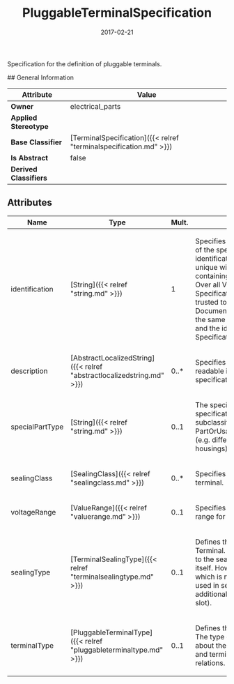﻿---
title: PluggableTerminalSpecification
toc: false
type: specs
date: "2017-02-21"
draft: false
specification: VEC
version: 1.1.3
documentType: "Recommendation"
elementType: Class
classes:
  - PluggableTerminalSpecification
menu_name: vec-1.1.3
---
<p>Specification for the definition of pluggable terminals. </p>
## General Information

| Attribute               | Value |
|-------------------------|-------|
| **Owner**               | electrical_parts |
| **Applied Stereotype**  |   |
| **Base Classifier**     | [TerminalSpecification]({{< relref "terminalspecification.md" >}})<br/>  |
| **Is Abstract**         | false |
| **Derived Classifiers** |   |

## Attributes
|  Name  |  Type  |  Mult.  |  Description  |  Owning Classifier  |
|--------|--------|---------|---------------|--------------|
|identification | [String]({{< relref "string.md" >}}) | 1 | <p> Specifies a unique identification of the specification. The identification is guaranteed to be unique within the document containing the specification. Over all VEC-documents a Specification-instance can be trusted to be identical if the DocumentVersion-instance is the same (see DocumentVersion) and the identification of the Specification is the same.      </p> | [Specification]({{< relref "specification.md" >}}) |
|description | [AbstractLocalizedString]({{< relref "abstractlocalizedstring.md" >}}) | 0..* | <p> Specifies additional, human readable information about the specification.      </p> | [Specification]({{< relref "specification.md" >}}) |
|specialPartType | [String]({{< relref "string.md" >}}) | 0..1 | <p>The specialPartType allows the specification of subclassifications for a PartOrUsageRelatedSpecification (e.g. different types of connector housings).  </p> | [PartOrUsageRelatedSpecification]({{< relref "partorusagerelatedspecification.md" >}}) |
|sealingClass | [SealingClass]({{< relref "sealingclass.md" >}}) | 0..* | <p>Specifies the sealing class of the terminal. </p> | [TerminalSpecification]({{< relref "terminalspecification.md" >}}) |
|voltageRange | [ValueRange]({{< relref "valuerange.md" >}}) | 0..1 | <p> Specifies the allowed voltage range for the connector housing.      </p> | [TerminalSpecification]({{< relref "terminalspecification.md" >}}) |
|sealingType | [TerminalSealingType]({{< relref "terminalsealingtype.md" >}}) | 0..1 | <p> Defines the <i>SealingType</i> of the Terminal. This type always refers to the sealing of the terminal itself. However, even a terminal which is not sealable can be used in sealed locations with additional measures (e.g. on the slot).        </p> | [TerminalSpecification]({{< relref "terminalspecification.md" >}}) |
|terminalType | [PluggableTerminalType]({{< relref "pluggableterminaltype.md" >}}) | 0..1 | <p> Defines the type of the terminal. The type defines constraints about the numbers of wire and&#160;terminal receptions and their relations.      </p> | [PluggableTerminalSpecification]({{< relref "pluggableterminalspecification.md" >}}) |

